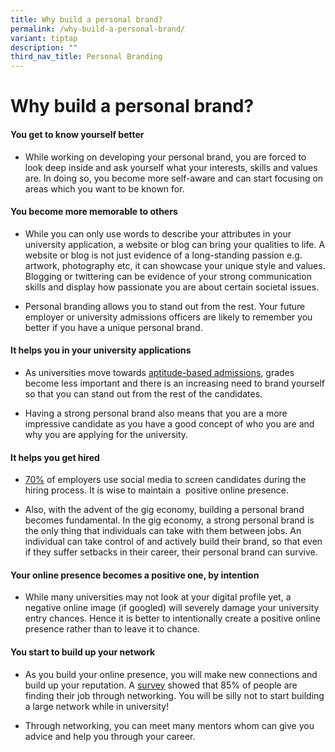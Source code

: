 ```yaml
---
title: Why build a personal brand?
permalink: /why-build-a-personal-brand/
variant: tiptap
description: ""
third_nav_title: Personal Branding
---
```

<h1>Why build a personal brand?</h1>
<h4>You get to know yourself better</h4>
<ul>
<li>
<p>While working on developing your personal brand, you are forced to look
deep inside and ask yourself what your interests, skills and values are.
In doing so, you become more self-aware and can start focusing on areas
which you want to be known for.</p>
</li>
</ul>
<h4>​You become more memorable to others</h4>
<ul>
<li>
<p>While you can only use words to describe your attributes in your university
application, a website or blog can bring your qualities to life. A website
or blog is not just&nbsp;evidence of a long-standing passion&nbsp;e.g.
artwork, photography etc, it can&nbsp;showcase your unique style and values.
Blogging or twittering can be evidence of your strong communication skills
and display how passionate you are about certain societal issues.</p>
</li>
<li>
<p>Personal branding allows you to stand out from the rest. Your future employer
or&nbsp;university admissions officers are likely to remember you better
if you have a unique personal brand.</p>
</li>
</ul>
<h4>It helps you in your university applications</h4>
<ul>
<li>
<p>As universities move towards <u>a</u><a href="local-admissions" class="wixui-rich-text__text" rel="noopener noreferrer nofollow" target="_self"><u>ptitude-based admissions</u></a>,
grades become less important and there is an increasing need to brand yourself
so that you can stand out from the rest of the candidates.</p>
</li>
<li>
<p>Having a strong personal brand also means that you are a more impressive
candidate as you have a good concept of who you are and why you are applying
for the university.</p>
</li>
</ul>
<h4>It helps you get hired</h4>
<ul>
<li>
<p><a href="https://www.prnewswire.com/news-releases/more-than-half-of-employers-have-found-content-on-social-media-that-caused-them-not-to-hire-a-candidate-according-to-recent-careerbuilder-survey-300694437.html" class="wixui-rich-text__text" rel="noopener noreferrer nofollow" target="_blank"><u>70%</u></a> of
employers use social media to screen candidates during the hiring process.
It is wise to maintain a&nbsp;&nbsp;positive online presence.</p>
</li>
<li>
<p>Also, with the advent of the gig economy, building a personal brand becomes
fundamental. In the gig economy, a strong&nbsp;personal brand&nbsp;is the
only thing that individuals can take with them between jobs.&nbsp;An individual
can take control of and actively build their brand, so that even if they
suffer setbacks in their career, their personal brand can survive.&nbsp;</p>
</li>
</ul>
<h4>Your online presence becomes a positive one, by intention</h4>
<ul>
<li>
<p>While many&nbsp;universities may&nbsp;not&nbsp;look at your digital profile
yet, a negative online image (if googled) will severely damage your university
entry chances. Hence it is better to intentionally create a positive online
presence rather than to leave it to chance.</p>
</li>
</ul>
<h4>You start to build up your network</h4>
<ul>
<li>
<p>As you build your online presence, you will make new connections and build
up your reputation. A <a href="https://www.linkedin.com/pulse/new-survey-reveals-85-all-jobs-filled-via-networking-lou-adler/" class="wixui-rich-text__text" rel="noopener noreferrer nofollow" target="_blank"><u>survey</u></a> showed
that&nbsp;85% of people are finding their job through networking. You will
be silly not to start building a large network while in university!</p>
</li>
<li>
<p>Through networking, you can meet many mentors whom can give you advice
and help you through your career.</p>
</li>
</ul>
<p></p>